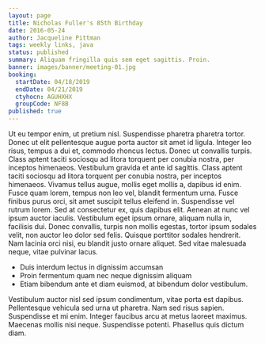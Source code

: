 ```yaml
---
layout: page
title: Nicholas Fuller's 85th Birthday
date: 2016-05-24
author: Jacqueline Pittman
tags: weekly links, java
status: published
summary: Aliquam fringilla quis sem eget sagittis. Proin.
banner: images/banner/meeting-01.jpg
booking:
  startDate: 04/18/2019
  endDate: 04/21/2019
  ctyhocn: AGUHXHX
  groupCode: NF8B
published: true
---
```

Ut eu tempor enim, ut pretium nisl. Suspendisse pharetra pharetra tortor. Donec ut elit pellentesque augue porta auctor sit amet id ligula. Integer leo risus, tempus a dui et, commodo rhoncus lectus. Donec ut convallis turpis. Class aptent taciti sociosqu ad litora torquent per conubia nostra, per inceptos himenaeos. Vestibulum gravida et ante id sagittis.
Class aptent taciti sociosqu ad litora torquent per conubia nostra, per inceptos himenaeos. Vivamus tellus augue, mollis eget mollis a, dapibus id enim. Fusce quam lorem, tempus non leo vel, blandit fermentum urna. Fusce finibus purus orci, sit amet suscipit tellus eleifend in. Suspendisse vel rutrum lorem. Sed at consectetur ex, quis dapibus elit. Aenean at nunc vel ipsum auctor iaculis. Vestibulum eget ipsum ornare, aliquam nulla in, facilisis dui. Donec convallis, turpis non mollis egestas, tortor ipsum sodales velit, non auctor leo dolor sed felis. Quisque porttitor sodales hendrerit. Nam lacinia orci nisi, eu blandit justo ornare aliquet. Sed vitae malesuada neque, vitae pulvinar lacus.

* Duis interdum lectus in dignissim accumsan
* Proin fermentum quam nec neque dignissim aliquam
* Etiam bibendum ante et diam euismod, at bibendum dolor vestibulum.

Vestibulum auctor nisl sed ipsum condimentum, vitae porta est dapibus. Pellentesque vehicula sed urna ut pharetra. Nam sed risus sapien. Suspendisse et mi enim. Integer faucibus arcu at metus laoreet maximus. Maecenas mollis nisi neque. Suspendisse potenti. Phasellus quis dictum diam.
